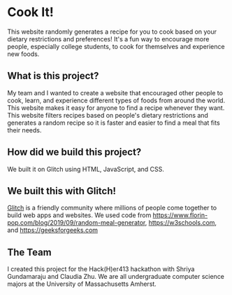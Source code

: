 # Cook It!

This website randomly generates a recipe for you to cook based on your dietary restrictions and preferences! It's a fun way to encourage more people, especially college students, to cook for themselves and experience new foods.

## What is this project?

My team and I wanted to create a website that encouraged other people to cook, learn, and experience different types of foods from around the world. This website makes it easy for anyone to find a recipe whenever they want. 
This website filters recipes based on people's dietary restrictions and generates a random recipe so it is faster and easier to find a meal that fits their needs.

## How did we build this project?

We built it on Glitch using HTML, JavaScript, and CSS.

## We built this with Glitch!

[Glitch](https://glitch.com) is a friendly community where millions of people come together to build web apps and websites.
We used code from https://www.florin-pop.com/blog/2019/09/random-meal-generator, https://w3schools.com, and https://geeksforgeeks.com

## The Team

I created this project for the Hack(H)er413 hackathon with Shriya Gundamaraju and Claudia Zhu. We are all undergraduate computer science majors at the University of Massachusetts Amherst.
